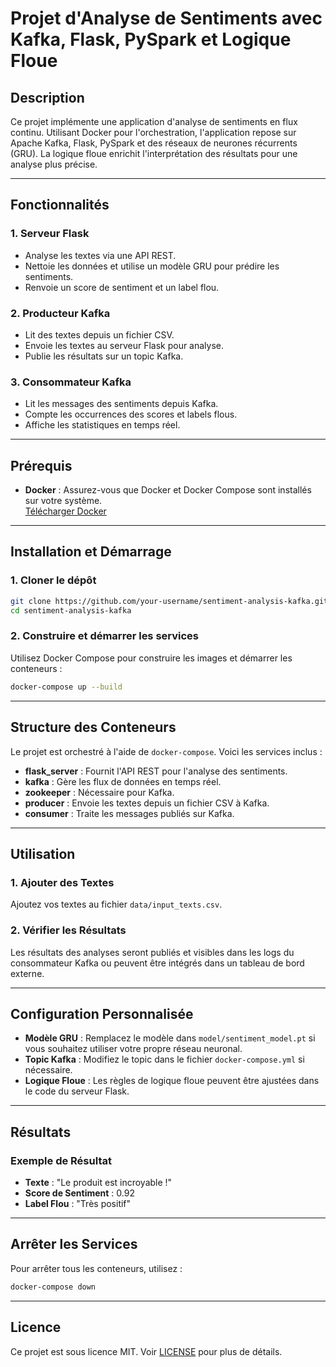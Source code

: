 # Projet d'Analyse de Sentiments avec Kafka, Flask, PySpark et Logique Floue

## Description

Ce projet implémente une application d'analyse de sentiments en flux continu. Utilisant Docker pour l'orchestration, l'application repose sur Apache Kafka, Flask, PySpark et des réseaux de neurones récurrents (GRU). La logique floue enrichit l'interprétation des résultats pour une analyse plus précise.

---

## Fonctionnalités

### 1. Serveur Flask
- Analyse les textes via une API REST.
- Nettoie les données et utilise un modèle GRU pour prédire les sentiments.
- Renvoie un score de sentiment et un label flou.

### 2. Producteur Kafka
- Lit des textes depuis un fichier CSV.
- Envoie les textes au serveur Flask pour analyse.
- Publie les résultats sur un topic Kafka.

### 3. Consommateur Kafka
- Lit les messages des sentiments depuis Kafka.
- Compte les occurrences des scores et labels flous.
- Affiche les statistiques en temps réel.

---

## Prérequis

- **Docker** : Assurez-vous que Docker et Docker Compose sont installés sur votre système.  
  [Télécharger Docker](https://www.docker.com/products/docker-desktop)

---

## Installation et Démarrage

### 1. Cloner le dépôt
```bash
git clone https://github.com/your-username/sentiment-analysis-kafka.git
cd sentiment-analysis-kafka
```

### 2. Construire et démarrer les services
Utilisez Docker Compose pour construire les images et démarrer les conteneurs :
```bash
docker-compose up --build
```

---

## Structure des Conteneurs

Le projet est orchestré à l'aide de `docker-compose`. Voici les services inclus :  
- **flask_server** : Fournit l'API REST pour l'analyse des sentiments.  
- **kafka** : Gère les flux de données en temps réel.  
- **zookeeper** : Nécessaire pour Kafka.  
- **producer** : Envoie les textes depuis un fichier CSV à Kafka.  
- **consumer** : Traite les messages publiés sur Kafka.  

---

## Utilisation

### 1. Ajouter des Textes
Ajoutez vos textes au fichier `data/input_texts.csv`.

### 2. Vérifier les Résultats
Les résultats des analyses seront publiés et visibles dans les logs du consommateur Kafka ou peuvent être intégrés dans un tableau de bord externe.

---

## Configuration Personnalisée

- **Modèle GRU** : Remplacez le modèle dans `model/sentiment_model.pt` si vous souhaitez utiliser votre propre réseau neuronal.
- **Topic Kafka** : Modifiez le topic dans le fichier `docker-compose.yml` si nécessaire.
- **Logique Floue** : Les règles de logique floue peuvent être ajustées dans le code du serveur Flask.

---

## Résultats

### Exemple de Résultat
- **Texte** : "Le produit est incroyable !"  
- **Score de Sentiment** : 0.92  
- **Label Flou** : "Très positif"  

---

## Arrêter les Services
Pour arrêter tous les conteneurs, utilisez :  
```bash
docker-compose down
```

---



## Licence

Ce projet est sous licence MIT. Voir [LICENSE](LICENSE) pour plus de détails.
